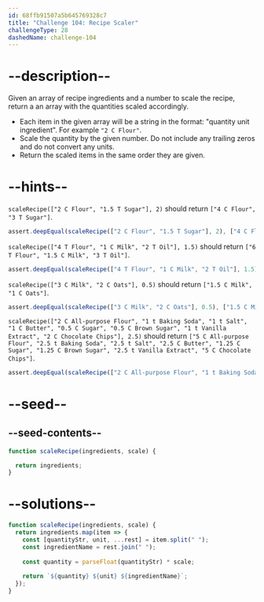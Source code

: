 ```yaml
---
id: 68ffb91507a5b645769328c7
title: "Challenge 104: Recipe Scaler"
challengeType: 28
dashedName: challenge-104
---
```


# --description--

Given an array of recipe ingredients and a number to scale the recipe, return a an array with the quantities scaled accordingly.

- Each item in the given array will be a string in the format:
"quantity unit ingredient". For example `"2 C Flour"`.
- Scale the quantity by the given number. Do not include any trailing zeros and do not convert any units.
- Return the scaled items in the same order they are given.

# --hints--

`scaleRecipe(["2 C Flour", "1.5 T Sugar"], 2)` should return `["4 C Flour", "3 T Sugar"]`.

```js
assert.deepEqual(scaleRecipe(["2 C Flour", "1.5 T Sugar"], 2), ["4 C Flour", "3 T Sugar"]);
```

`scaleRecipe(["4 T Flour", "1 C Milk", "2 T Oil"], 1.5)` should return `["6 T Flour", "1.5 C Milk", "3 T Oil"]`.

```js
assert.deepEqual(scaleRecipe(["4 T Flour", "1 C Milk", "2 T Oil"], 1.5), ["6 T Flour", "1.5 C Milk", "3 T Oil"]);
```

`scaleRecipe(["3 C Milk", "2 C Oats"], 0.5)` should return `["1.5 C Milk", "1 C Oats"]`.

```js
assert.deepEqual(scaleRecipe(["3 C Milk", "2 C Oats"], 0.5), ["1.5 C Milk", "1 C Oats"]);
```

`scaleRecipe(["2 C All-purpose Flour", "1 t Baking Soda", "1 t Salt", "1 C Butter", "0.5 C Sugar", "0.5 C Brown Sugar", "1 t Vanilla Extract", "2 C Chocolate Chips"], 2.5)` should return `["5 C All-purpose Flour", "2.5 t Baking Soda", "2.5 t Salt", "2.5 C Butter", "1.25 C Sugar", "1.25 C Brown Sugar", "2.5 t Vanilla Extract", "5 C Chocolate Chips"]`.

```js
assert.deepEqual(scaleRecipe(["2 C All-purpose Flour", "1 t Baking Soda", "1 t Salt", "1 C Butter", "0.5 C Sugar", "0.5 C Brown Sugar", "1 t Vanilla Extract", "2 C Chocolate Chips"], 2.5), ["5 C All-purpose Flour", "2.5 t Baking Soda", "2.5 t Salt", "2.5 C Butter", "1.25 C Sugar", "1.25 C Brown Sugar", "2.5 t Vanilla Extract", "5 C Chocolate Chips"]);
```

# --seed--

## --seed-contents--

```js
function scaleRecipe(ingredients, scale) {

  return ingredients;
}
```

# --solutions--

```js
function scaleRecipe(ingredients, scale) {
  return ingredients.map(item => {
    const [quantityStr, unit, ...rest] = item.split(" ");
    const ingredientName = rest.join(" ");
    
    const quantity = parseFloat(quantityStr) * scale;
    
    return `${quantity} ${unit} ${ingredientName}`;
  });
}
```

